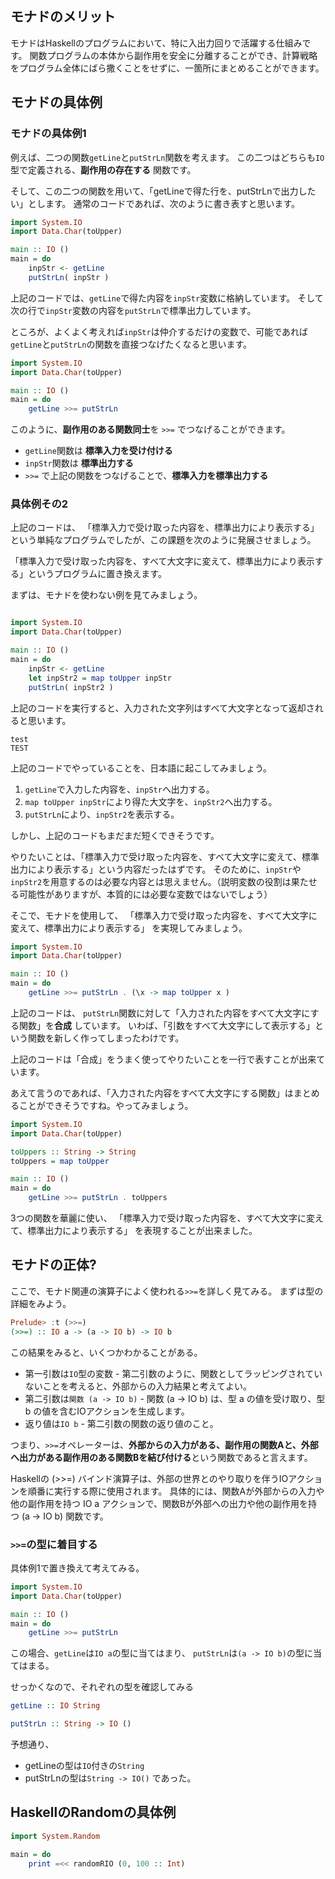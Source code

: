 





## モナドのメリット

モナドはHaskellのプログラムにおいて、特に入出力回りで活躍する仕組みです。
関数プログラムの本体から副作用を安全に分離することができ、計算戦略をプログラム全体にばら撒くことをせずに、一箇所にまとめることができます。



## モナドの具体例

### モナドの具体例1

例えば、二つの関数`getLine`と`putStrLn`関数を考えます。
この二つはどちらも`IO`型で定義される、**副作用の存在する** 関数です。

そして、この二つの関数を用いて、「getLineで得た行を、putStrLnで出力したい」とします。
通常のコードであれば、次のように書き表すと思います。


```hs
import System.IO
import Data.Char(toUpper)

main :: IO ()
main = do 
    inpStr <- getLine
    putStrLn( inpStr )
```

上記のコードでは、`getLine`で得た内容を`inpStr`変数に格納しています。
そして次の行で`inpStr`変数の内容を`putStrLn`で標準出力しています。

ところが、よくよく考えれば`inpStr`は仲介するだけの変数で、可能であれば`getLine`と`putStrLn`の関数を直接つなげたくなると思います。



```hs
import System.IO
import Data.Char(toUpper)

main :: IO ()
main = do 
    getLine >>= putStrLn
```

このように、**副作用のある関数同士**を `>>=` でつなげることができます。

- `getLine`関数は **標準入力を受け付ける**
- `inpStr`関数は **標準出力する**
- `>>=` で上記の関数をつなげることで、**標準入力を標準出力する** 



### 具体例その2


上記のコードは、
「標準入力で受け取った内容を、標準出力により表示する」という単純なプログラムでしたが、この課題を次のように発展させましょう。

「標準入力で受け取った内容を、すべて大文字に変えて、標準出力により表示する」というプログラムに置き換えます。


まずは、モナドを使わない例を見てみましょう。

```hs

import System.IO
import Data.Char(toUpper)

main :: IO ()
main = do 
    inpStr <- getLine
    let inpStr2 = map toUpper inpStr
    putStrLn( inpStr2 )
```

上記のコードを実行すると、入力された文字列はすべて大文字となって返却されると思います。

```
test
TEST
```

上記のコードでやっていることを、日本語に起こしてみましょう。

1. `getLine`で入力した内容を、`inpStr`へ出力する。
2. `map toUpper inpStr`により得た大文字を、`inpStr2`へ出力する。
3. `putStrLn`により、`inpStr2`を表示する。

しかし、上記のコードもまだまだ短くできそうです。

やりたいことは、「標準入力で受け取った内容を、すべて大文字に変えて、標準出力により表示する」という内容だったはずです。
そのために、`inpStr`や`inpStr2`を用意するのは必要な内容とは思えません。（説明変数の役割は果たせる可能性がありますが、本質的には必要な変数ではないでしょう）

そこで、モナドを使用して、
「標準入力で受け取った内容を、すべて大文字に変えて、標準出力により表示する」
を実現してみましょう。




```hs
import System.IO
import Data.Char(toUpper)

main :: IO ()
main = do 
    getLine >>= putStrLn . (\x -> map toUpper x )
```

上記のコードは、 `putStrLn`関数に対して「入力された内容をすべて大文字にする関数」を**合成** しています。
いわば、「引数をすべて大文字にして表示する」という関数を新しく作ってしまったわけです。

上記のコードは「合成」をうまく使ってやりたいことを一行で表すことが出来ています。

あえて言うのであれば、「入力された内容をすべて大文字にする関数」はまとめることができそうですね。やってみましょう。

```hs
import System.IO
import Data.Char(toUpper)

toUppers :: String -> String
toUppers = map toUpper

main :: IO ()
main = do 
    getLine >>= putStrLn . toUppers
```

3つの関数を華麗に使い、
「標準入力で受け取った内容を、すべて大文字に変えて、標準出力により表示する」
を表現することが出来ました。







## モナドの正体?

ここで、モナド関連の演算子によく使われる`>>=`を詳しく見てみる。
まずは型の詳細をみよう。

```hs
Prelude> :t (>>=)
(>>=) :: IO a -> (a -> IO b) -> IO b
```

この結果をみると、いくつかわかることがある。

- 第一引数は`IO`型の変数
        - 第二引数のように、関数としてラッピングされていないことを考えると、外部からの入力結果と考えてよい。
- 第二引数は`関数 (a -> IO b)` 
        - 関数 (a -> IO b) は、型 a の値を受け取り、型 b の値を含むIOアクションを生成します。
- 返り値は`IO b`
        - 第二引数の関数の返り値のこと。

つまり、`>>=`オペレーターは、**外部からの入力がある、副作用の関数Aと、外部へ出力がある副作用のある関数Bを結び付ける**という関数であると言えます。

Haskellの (>>=) バインド演算子は、外部の世界とのやり取りを伴うIOアクションを順番に実行する際に使用されます。
具体的には、関数Aが外部からの入力や他の副作用を持つ IO a アクションで、関数Bが外部への出力や他の副作用を持つ (a -> IO b) 関数です。


### `>>=`の型に着目する


具体例1で置き換えて考えてみる。

```hs
import System.IO
import Data.Char(toUpper)

main :: IO ()
main = do 
    getLine >>= putStrLn
```

この場合、`getLine`は`IO a`の型に当てはまり、
`putStrLn`は`(a -> IO b)`の型に当てはまる。

せっかくなので、それぞれの型を確認してみる

```hs
getLine :: IO String
```

```hs
putStrLn :: String -> IO ()
```

予想通り、

- getLineの型は`IO`付きの`String`
- putStrLnの型は`String -> IO()` であった。


## HaskellのRandomの具体例

```hs
import System.Random

main = do
    print =<< randomRIO (0, 100 :: Int)
```














